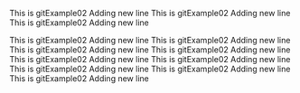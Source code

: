 This is gitExample02
Adding new line
This is gitExample02
Adding new line
This is gitExample02
Adding new line

This is gitExample02
Adding new line
This is gitExample02
Adding new line
This is gitExample02
Adding new line
This is gitExample02
Adding new line
This is gitExample02
Adding new line
This is gitExample02
Adding new line
This is gitExample02
Adding new line
This is gitExample02
Adding new line
This is gitExample02
Adding new line
